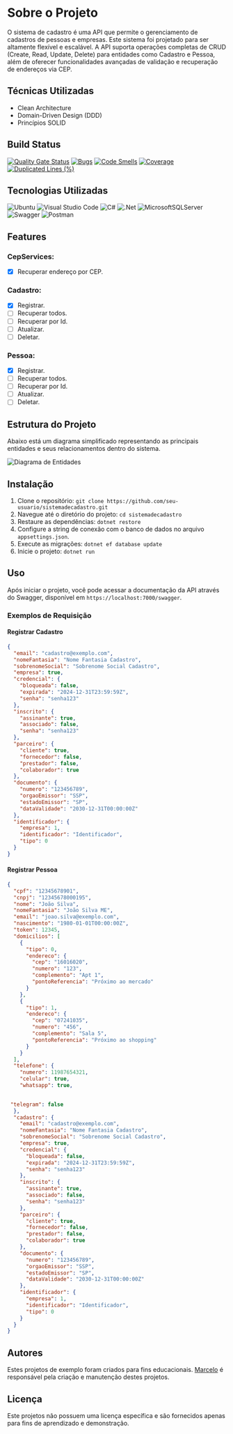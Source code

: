# Sobre o Projeto

O sistema de cadastro é uma API que permite o gerenciamento de cadastros de pessoas e empresas. Este sistema foi projetado para ser altamente flexível e escalável. A API suporta operações completas de CRUD (Create, Read, Update, Delete) para entidades como Cadastro e Pessoa, além de oferecer funcionalidades avançadas de validação e recuperação de endereços via CEP.

## Técnicas Utilizadas

- Clean Architecture
- Domain-Driven Design (DDD)
- Princípios SOLID

## Build Status
[![Quality Gate Status](https://sonarcloud.io/api/project_badges/measure?project=marcelinho_sistemadecadastro&metric=alert_status)](https://sonarcloud.io/summary/new_code?id=marcelinho_sistemadecadastro)
[![Bugs](https://sonarcloud.io/api/project_badges/measure?project=marcelinho_sistemadecadastro&metric=bugs)](https://sonarcloud.io/summary/new_code?id=marcelinho_sistemadecadastro)
[![Code Smells](https://sonarcloud.io/api/project_badges/measure?project=marcelinho_sistemadecadastro&metric=code_smells)](https://sonarcloud.io/summary/new_code?id=marcelinho_sistemadecadastro)
[![Coverage](https://sonarcloud.io/api/project_badges/measure?project=marcelinho_sistemadecadastro&metric=coverage)](https://sonarcloud.io/summary/new_code?id=marcelinho_sistemadecadastro)
[![Duplicated Lines (%)](https://sonarcloud.io/api/project_badges/measure?project=marcelinho_sistemadecadastro&metric=duplicated_lines_density)](https://sonarcloud.io/summary/new_code?id=marcelinho_sistemadecadastro)

## Tecnologias Utilizadas

![Ubuntu](https://img.shields.io/badge/Ubuntu-E95420?style=for-the-badge&logo=ubuntu&logoColor=white)
![Visual Studio Code](https://img.shields.io/badge/Visual%20Studio%20Code-0078d7.svg?style=for-the-badge&logo=visual-studio-code&logoColor=white)
![C#](https://img.shields.io/badge/c%23-%23239120.svg?style=for-the-badge&logo=csharp&logoColor=white)
![.Net](https://img.shields.io/badge/.NET-5C2D91?style=for-the-badge&logo=.net&logoColor=white)
![MicrosoftSQLServer](https://img.shields.io/badge/Microsoft%20SQL%20Server-CC2927?style=for-the-badge&logo=microsoft%20sql%20server&logoColor=white)
![Swagger](https://camo.githubusercontent.com/6e4dd9644d5327ffad6433ecb2f4c0a8f41531fcfe142ae36d7e1cb162774fc3/68747470733a2f2f696d672e736869656c64732e696f2f62616467652f537761676765722d3230354533423f7374796c653d666f722d7468652d6261646765266c6f676f3d73776167676572266c6f676f436f6c6f723d7768697465)
![Postman](https://img.shields.io/badge/Postman-FF6C37?style=for-the-badge&logo=postman&logoColor=white)


## Features

### CepServices:

- [x] Recuperar endereço por CEP.

### Cadastro:

- [x] Registrar.
- [ ] Recuperar todos.
- [ ] Recuperar por Id.
- [ ] Atualizar.
- [ ] Deletar.

### Pessoa:

- [x] Registrar.
- [ ] Recuperar todos.
- [ ] Recuperar por Id.
- [ ] Atualizar.
- [ ] Deletar.

## Estrutura do Projeto

Abaixo está um diagrama simplificado representando as principais entidades e seus relacionamentos dentro do sistema.

![Diagrama de Entidades](images/diagrama.jpg)

## Instalação

1. Clone o repositório: `git clone https://github.com/seu-usuario/sistemadecadastro.git`
2. Navegue até o diretório do projeto: `cd sistemadecadastro`
3. Restaure as dependências: `dotnet restore`
4. Configure a string de conexão com o banco de dados no arquivo `appsettings.json`.
5. Execute as migrações: `dotnet ef database update`
6. Inicie o projeto: `dotnet run`

## Uso

Após iniciar o projeto, você pode acessar a documentação da API através do Swagger, disponível em `https://localhost:7000/swagger`.

### Exemplos de Requisição

#### Registrar Cadastro

```json
{
  "email": "cadastro@exemplo.com",
  "nomeFantasia": "Nome Fantasia Cadastro",
  "sobrenomeSocial": "Sobrenome Social Cadastro",
  "empresa": true,
  "credencial": {
    "bloqueada": false,
    "expirada": "2024-12-31T23:59:59Z",
    "senha": "senha123"
  },
  "inscrito": {
    "assinante": true,
    "associado": false,
    "senha": "senha123"
  },
  "parceiro": {
    "cliente": true,
    "fornecedor": false,
    "prestador": false,
    "colaborador": true
  },
  "documento": {
    "numero": "123456789",
    "orgaoEmissor": "SSP",
    "estadoEmissor": "SP",
    "dataValidade": "2030-12-31T00:00:00Z"
  },
  "identificador": {
    "empresa": 1,
    "identificador": "Identificador",
    "tipo": 0
  }
}
```

#### Registrar Pessoa

```json
{
  "cpf": "12345678901",
  "cnpj": "12345678000195",
  "nome": "João Silva",
  "nomeFantasia": "João Silva ME",
  "email": "joao.silva@exemplo.com",
  "nascimento": "1980-01-01T00:00:00Z",
  "token": 12345,
  "domicilios": [
    {
      "tipo": 0,
      "endereco": {
        "cep": "16016020",
        "numero": "123",
        "complemento": "Apt 1",
        "pontoReferencia": "Próximo ao mercado"
      }
    },
    {
      "tipo": 1,
      "endereco": {
        "cep": "07241035",
        "numero": "456",
        "complemento": "Sala 5",
        "pontoReferencia": "Próximo ao shopping"
      }
    }
  ],
  "telefone": {
    "numero": 11987654321,
    "celular": true,
    "whatsapp": true,
   

 "telegram": false
  },
  "cadastro": {
    "email": "cadastro@exemplo.com",
    "nomeFantasia": "Nome Fantasia Cadastro",
    "sobrenomeSocial": "Sobrenome Social Cadastro",
    "empresa": true,
    "credencial": {
      "bloqueada": false,
      "expirada": "2024-12-31T23:59:59Z",
      "senha": "senha123"
    },
    "inscrito": {
      "assinante": true,
      "associado": false,
      "senha": "senha123"
    },
    "parceiro": {
      "cliente": true,
      "fornecedor": false,
      "prestador": false,
      "colaborador": true
    },
    "documento": {
      "numero": "123456789",
      "orgaoEmissor": "SSP",
      "estadoEmissor": "SP",
      "dataValidade": "2030-12-31T00:00:00Z"
    },
    "identificador": {
      "empresa": 1,
      "identificador": "Identificador",
      "tipo": 0
    }
  }
}
```

## Autores

Estes projetos de exemplo foram criados para fins educacionais. [Marcelo](https://github.com/Mmarcelinho) é responsável pela criação e manutenção destes projetos.

## Licença

Este projetos não possuem uma licença específica e são fornecidos apenas para fins de aprendizado e demonstração.
